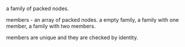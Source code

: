 a family of packed nodes.

members 
	- an array of packed nodes.
	 a empty family,
	a family with one member,
	a family with two members.
	
members are unique and they are checked by identity.

	
